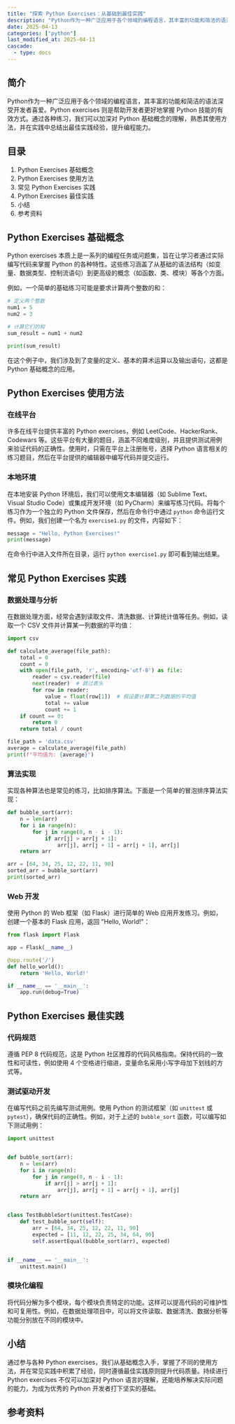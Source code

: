 ```yaml
---
title: "探索 Python Exercises：从基础到最佳实践"
description: "Python作为一种广泛应用于各个领域的编程语言，其丰富的功能和简洁的语法深受开发者喜爱。Python exercises 则是帮助开发者更好地掌握 Python 技能的有效方式。通过各种练习，我们可以加深对 Python 基础概念的理解，熟悉其使用方法，并在实践中总结出最佳实践经验，提升编程能力。"
date: 2025-04-13
categories: ["python"]
last_modified_at: 2025-04-13
cascade:
  - type: docs
---
```



## 简介
Python作为一种广泛应用于各个领域的编程语言，其丰富的功能和简洁的语法深受开发者喜爱。Python exercises 则是帮助开发者更好地掌握 Python 技能的有效方式。通过各种练习，我们可以加深对 Python 基础概念的理解，熟悉其使用方法，并在实践中总结出最佳实践经验，提升编程能力。

<!-- more -->
## 目录
1. Python Exercises 基础概念
2. Python Exercises 使用方法
3. 常见 Python Exercises 实践
4. Python Exercises 最佳实践
5. 小结
6. 参考资料

## Python Exercises 基础概念
Python exercises 本质上是一系列的编程任务或问题集，旨在让学习者通过实际编写代码来掌握 Python 的各种特性。这些练习涵盖了从基础的语法结构（如变量、数据类型、控制流语句）到更高级的概念（如函数、类、模块）等各个方面。

例如，一个简单的基础练习可能是要求计算两个整数的和：

```python
# 定义两个整数
num1 = 5
num2 = 3

# 计算它们的和
sum_result = num1 + num2

print(sum_result)  
```

在这个例子中，我们涉及到了变量的定义、基本的算术运算以及输出语句，这都是 Python 基础概念的应用。

## Python Exercises 使用方法
### 在线平台
许多在线平台提供丰富的 Python exercises，例如 LeetCode、HackerRank、Codewars 等。这些平台有大量的题目，涵盖不同难度级别，并且提供测试用例来验证代码的正确性。使用时，只需在平台上注册账号，选择 Python 语言相关的练习题目，然后在平台提供的编辑器中编写代码并提交运行。

### 本地环境
在本地安装 Python 环境后，我们可以使用文本编辑器（如 Sublime Text、Visual Studio Code）或集成开发环境（如 PyCharm）来编写练习代码。将每个练习作为一个独立的 Python 文件保存，然后在命令行中通过 `python` 命令运行文件。例如，我们创建一个名为 `exercise1.py` 的文件，内容如下：

```python
message = "Hello, Python Exercises!"
print(message)
```

在命令行中进入文件所在目录，运行 `python exercise1.py` 即可看到输出结果。

## 常见 Python Exercises 实践
### 数据处理与分析
在数据处理方面，经常会遇到读取文件、清洗数据、计算统计值等任务。例如，读取一个 CSV 文件并计算某一列数据的平均值：

```python
import csv

def calculate_average(file_path):
    total = 0
    count = 0
    with open(file_path, 'r', encoding='utf-8') as file:
        reader = csv.reader(file)
        next(reader)  # 跳过表头
        for row in reader:
            value = float(row[1])  # 假设要计算第二列数据的平均值
            total += value
            count += 1
    if count == 0:
        return 0
    return total / count

file_path = 'data.csv'
average = calculate_average(file_path)
print(f"平均值为: {average}")
```

### 算法实现
实现各种算法也是常见的练习，比如排序算法。下面是一个简单的冒泡排序算法实现：

```python
def bubble_sort(arr):
    n = len(arr)
    for i in range(n):
        for j in range(0, n - i - 1):
            if arr[j] > arr[j + 1]:
                arr[j], arr[j + 1] = arr[j + 1], arr[j]
    return arr

arr = [64, 34, 25, 12, 22, 11, 90]
sorted_arr = bubble_sort(arr)
print(sorted_arr)  
```

### Web 开发
使用 Python 的 Web 框架（如 Flask）进行简单的 Web 应用开发练习。例如，创建一个基本的 Flask 应用，返回 "Hello, World!"：

```python
from flask import Flask

app = Flask(__name__)

@app.route('/')
def hello_world():
    return 'Hello, World!'

if __name__ == '__main__':
    app.run(debug=True)
```

## Python Exercises 最佳实践
### 代码规范
遵循 PEP 8 代码规范，这是 Python 社区推荐的代码风格指南。保持代码的一致性和可读性，例如使用 4 个空格进行缩进，变量命名采用小写字母加下划线的方式等。

### 测试驱动开发
在编写代码之前先编写测试用例。使用 Python 的测试框架（如 `unittest` 或 `pytest`），确保代码的正确性。例如，对于上述的 `bubble_sort` 函数，可以编写如下测试用例：

```python
import unittest


def bubble_sort(arr):
    n = len(arr)
    for i in range(n):
        for j in range(0, n - i - 1):
            if arr[j] > arr[j + 1]:
                arr[j], arr[j + 1] = arr[j + 1], arr[j]
    return arr


class TestBubbleSort(unittest.TestCase):
    def test_bubble_sort(self):
        arr = [64, 34, 25, 12, 22, 11, 90]
        expected = [11, 12, 22, 25, 34, 64, 90]
        self.assertEqual(bubble_sort(arr), expected)


if __name__ == '__main__':
    unittest.main()
```

### 模块化编程
将代码分解为多个模块，每个模块负责特定的功能。这样可以提高代码的可维护性和可复用性。例如，在数据处理项目中，可以将文件读取、数据清洗、数据分析等功能分别放在不同的模块中。

## 小结
通过参与各种 Python exercises，我们从基础概念入手，掌握了不同的使用方法，并在常见实践中积累了经验，同时遵循最佳实践原则提升代码质量。持续进行 Python exercises 不仅可以加深对 Python 语言的理解，还能培养解决实际问题的能力，为成为优秀的 Python 开发者打下坚实的基础。

## 参考资料